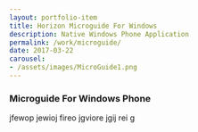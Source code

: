 ```yaml
---
layout: portfolio-item
title: Horizon Microguide For Windows
description: Native Windows Phone Application
permalink: /work/microguide/
date: 2017-03-22
carousel:
- /assets/images/MicroGuide1.png
---
```

###  Microguide For Windows Phone
jfewop jewioj fireo jgviore jgij rei g
